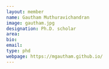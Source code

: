 ```yaml
---
layout: member
name: Gautham Muthuravichandran
image: gautham.jpg
designation: Ph.D. scholar
area:
bio:
email:
type: phd
webpage: https://mgautham.github.io/
---
```

